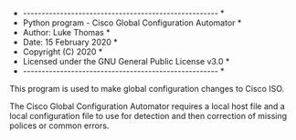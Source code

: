 * ----------------------------------------------------- *
* Python program - Cisco Global Configuration Automator *
* Author: Luke Thomas                                   *
* Date: 15 February 2020                                *
* Copyright (C) 2020                                    *
* Licensed under the GNU General Public License v3.0    *
* ----------------------------------------------------- *

This program is used to make global configuration changes to Cisco ISO. 

The Cisco Global Configuration Automator requires a local host file and a local configuration file to use for detection and then correction of missing polices or common errors.


